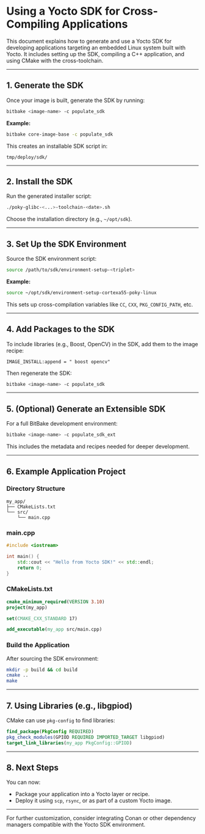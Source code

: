 # Using a Yocto SDK for Cross-Compiling Applications

This document explains how to generate and use a Yocto SDK for developing applications targeting an embedded Linux system built with Yocto. It includes setting up the SDK, compiling a C++ application, and using CMake with the cross-toolchain.

---

## 1. Generate the SDK

Once your image is built, generate the SDK by running:

```bash
bitbake <image-name> -c populate_sdk
```

**Example:**

```bash
bitbake core-image-base -c populate_sdk
```

This creates an installable SDK script in:

```
tmp/deploy/sdk/
```

---

## 2. Install the SDK

Run the generated installer script:

```bash
./poky-glibc-<...>-toolchain-<date>.sh
```

Choose the installation directory (e.g., `~/opt/sdk`).

---

## 3. Set Up the SDK Environment

Source the SDK environment script:

```bash
source /path/to/sdk/environment-setup-<triplet>
```

**Example:**

```bash
source ~/opt/sdk/environment-setup-cortexa55-poky-linux
```

This sets up cross-compilation variables like `CC`, `CXX`, `PKG_CONFIG_PATH`, etc.

---

## 4. Add Packages to the SDK

To include libraries (e.g., Boost, OpenCV) in the SDK, add them to the image recipe:

```bitbake
IMAGE_INSTALL:append = " boost opencv"
```

Then regenerate the SDK:

```bash
bitbake <image-name> -c populate_sdk
```

---

## 5. (Optional) Generate an Extensible SDK

For a full BitBake development environment:

```bash
bitbake <image-name> -c populate_sdk_ext
```

This includes the metadata and recipes needed for deeper development.

---

## 6. Example Application Project

### Directory Structure

```
my_app/
├── CMakeLists.txt
└── src/
    └── main.cpp
```

### main.cpp

```cpp
#include <iostream>

int main() {
    std::cout << "Hello from Yocto SDK!" << std::endl;
    return 0;
}
```

### CMakeLists.txt

```cmake
cmake_minimum_required(VERSION 3.10)
project(my_app)

set(CMAKE_CXX_STANDARD 17)

add_executable(my_app src/main.cpp)
```

### Build the Application

After sourcing the SDK environment:

```bash
mkdir -p build && cd build
cmake ..
make
```

---

## 7. Using Libraries (e.g., libgpiod)

CMake can use `pkg-config` to find libraries:

```cmake
find_package(PkgConfig REQUIRED)
pkg_check_modules(GPIOD REQUIRED IMPORTED_TARGET libgpiod)
target_link_libraries(my_app PkgConfig::GPIOD)
```

---

## 8. Next Steps

You can now:

* Package your application into a Yocto layer or recipe.
* Deploy it using `scp`, `rsync`, or as part of a custom Yocto image.

---

For further customization, consider integrating Conan or other dependency managers compatible with the Yocto SDK environment.
